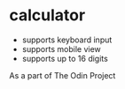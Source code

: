 # calculator 

- supports keyboard input
- supports mobile view
- supports up to 16 digits

As a part of The Odin Project
